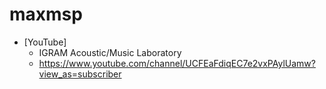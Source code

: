 # maxmsp

+ [YouTube]
  - IGRAM Acoustic/Music Laboratory
  - https://www.youtube.com/channel/UCFEaFdiqEC7e2vxPAylUamw?view_as=subscriber

